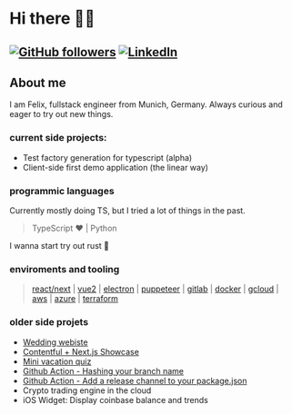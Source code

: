 # Hi there 👋🏻

## [![GitHub followers](https://img.shields.io/github/followers/felix-bose.svg?style=social&label=Follow&maxAge=2592000)](https://github.com/felix-bose?tab=followers) [![LinkedIn](https://img.shields.io/badge/LinkedIn-0077B5?style=flat&logo=linkedin&logoColor=white)](https://www.linkedin.com/in/felix-bose-7957561b5/)

## About me

I am Felix, fullstack engineer from Munich, Germany. Always curious and eager to try out new things.

### current side projects:
- Test factory generation for typescript (alpha)
- Client-side first demo application (the linear way)

### programmic languages

Currently mostly doing TS, but I tried a lot of things in the past.

> TypeScript ❤️ | Python

I wanna start try out rust 👀

### enviroments and tooling

> [react/next](https://reactjs.org/) | [vue2](https://vuejs.org/) | [electron](https://www.electronjs.org/) | [puppeteer](https://github.com/puppeteer/puppeteer) | [gitlab](https://about.gitlab.com) | [docker](https://www.docker.com/) | [gcloud](https://console.cloud.google.com/) | [aws](https://aws.amazon.com/) | [azure](https://azure.microsoft.com/de-de) | [terraform](https://www.terraform.io)

### older side projets

- [Wedding webiste](https://github.com/felix-schaipp/wedding)
- [Contentful + Next.js Showcase](https://github.com/felix-bose/ewelina-website)
- [Mini vacation quiz](https://github.com/felix-bose/vacation-quiz)
- [Github Action - Hashing your branch name](https://github.com/felix-bose/hash-branch-name)
- [Github Action - Add a release channel to your package.json](https://github.com/felix-bose/add-release-channel)
- Crypto trading engine in the cloud
- iOS Widget: Display coinbase balance and trends
